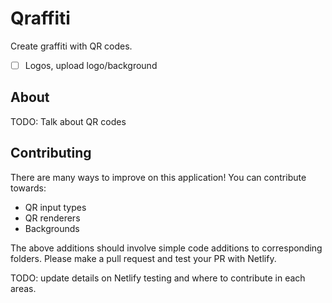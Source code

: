 # Qraffiti

Create graffiti with QR codes.

- [ ] Logos, upload logo/background

## About

TODO: Talk about QR codes

## Contributing

There are many ways to improve on this application! You can contribute towards:

- QR input types
- QR renderers
- Backgrounds

The above additions should involve simple code additions to corresponding folders. Please make a pull request and test your PR with Netlify.

TODO: update details on Netlify testing and where to contribute in each areas.
